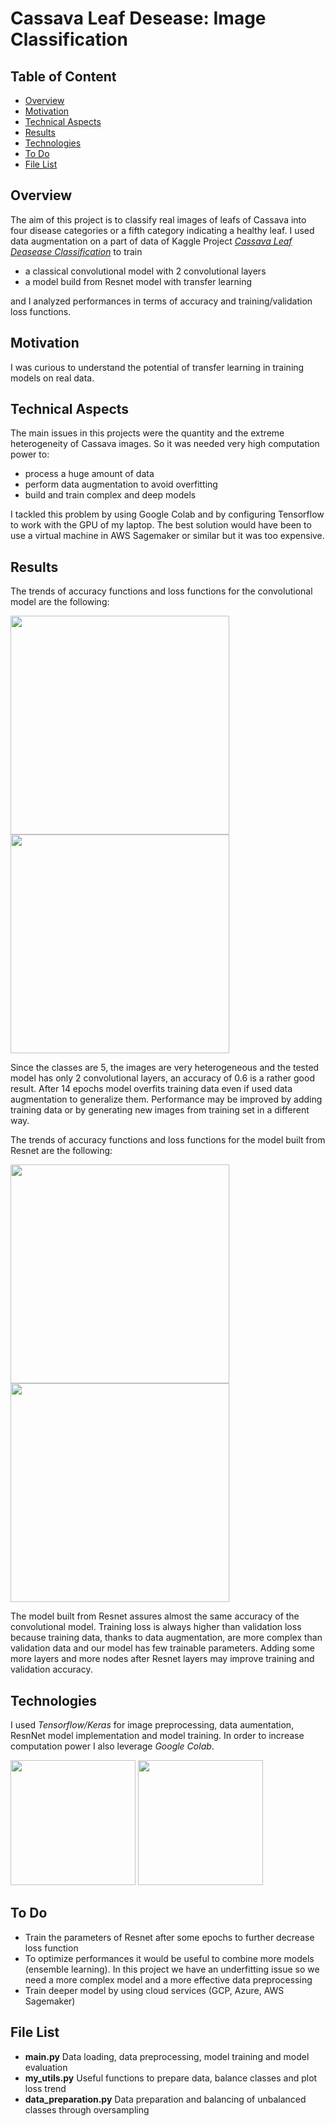 # Cassava Leaf Desease: Image Classification

## Table of Content
  * [Overview](#overview)
  * [Motivation](#motivation)
  * [Technical Aspects](#technical-aspects)
  * [Results](#result)
  * [Technologies](#technologies)
  * [To Do](#to-do)
  * [File List](#file-list)

  
## Overview <a name="overview" />
The aim of this project is to classify real images of leafs of Cassava into four disease categories or a fifth category indicating a healthy leaf.
I used data augmentation on a part of data of Kaggle Project [*Cassava Leaf Deasease Classification*](https://www.kaggle.com/c/cassava-leaf-disease-classification) to train
* a classical convolutional model with 2 convolutional layers
* a model build from Resnet model with transfer learning

and I analyzed performances in terms of accuracy and training/validation loss functions.

## Motivation <a name="motivation" />
I was curious to understand the potential of transfer learning in training models on real data.

## Technical Aspects <a name="technical-aspects" />
The main issues in this projects were the quantity and the extreme heterogeneity of Cassava images. So it was needed very high computation power to:
* process a huge amount of data
* perform data augmentation to avoid overfitting
* build and train complex and deep models

I tackled this problem by using Google Colab and by configuring Tensorflow to work with the GPU of my laptop. The best solution would have been to use a virtual machine in AWS Sagemaker or similar but it was too expensive.

## Results <a name="result" />
The trends of accuracy functions and loss functions for the convolutional model are the following:

<img src="https://user-images.githubusercontent.com/29163695/122765872-3bd03300-d2a1-11eb-89e0-cab12f31947c.png" height="350">
<img src="https://user-images.githubusercontent.com/29163695/122765901-42f74100-d2a1-11eb-9639-aa87a1f2b939.png" height="350">

Since the classes are 5, the images are very heterogeneous and the tested model has only 2 convolutional layers, an accuracy of 0.6 is a rather good result. After 14 epochs model overfits training data even if used data augmentation to generalize them. Performance may be improved by adding training data or by generating new images from training set in a different way. 

The trends of accuracy functions and loss functions for the model built from Resnet are the following:

<img src="https://user-images.githubusercontent.com/29163695/122765997-560a1100-d2a1-11eb-84d4-06ae093b42a6.png" height="350">
<img src="https://user-images.githubusercontent.com/29163695/122765948-4b4f7c00-d2a1-11eb-8474-4cb21fab8dfd.png" height="350">

The model built from Resnet assures almost the same accuracy of the convolutional model. Training loss is always higher than validation loss because training data, thanks to data augmentation, are more complex than validation data and our model has few trainable parameters. Adding some more layers and more nodes after Resnet layers may improve training and validation accuracy.

## Technologies <a name="technologies" />
I used *Tensorflow/Keras* for image preprocessing, data aumentation, ResnNet model implementation and model training. In order to increase computation power I also leverage *Google Colab*.

<img src="https://user-images.githubusercontent.com/29163695/122249778-6ac55e00-cec9-11eb-8e09-55fee48bc88f.png" height="200">
<img src="https://user-images.githubusercontent.com/29163695/122078058-94fd1a00-cdfc-11eb-93d4-fe4159a0675a.png" height="200">

## To Do <a name="to-do" />
* Train the parameters of Resnet after some epochs to further decrease loss function
* To optimize performances it would be useful to combine more models (ensemble learning). In this project we have an underfitting issue so we need a more complex model and a more effective data preprocessing
* Train deeper model by using cloud services (GCP, Azure, AWS Sagemaker)

## File List <a name="file-list" />
* **main.py** Data loading, data preprocessing, model training and model evaluation
* **my_utils.py** Useful functions to prepare data, balance classes and plot loss trend
* **data_preparation.py** Data preparation and balancing of unbalanced classes through oversampling
